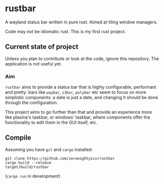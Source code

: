# rustbar
A wayland status bar written in pure rust. Aimed at tiling window managers.

Code may not be idiomatic rust. This is my first rust project.

## Current state of project
Unless you plan to contribute or look at the code, ignore this repository.
The application is not useful yet.

### Aim
`rustbar` aims to provide a status bar that is highly configurable, performant and pretty: bars like `waybar`, `i3bar`, `polybar` etc seem to focus on more simplistic components: a date is just a date, and changing it should be done through the configuration.

This project aims to go further than that and provide an experience more like plasma's taskbar, or windows' taskbar, where components offer the functionality to edit them in the GUI itself, etc.

## Compile
Assuming you have `git` and `cargo` installed:
```
git clone https://github.com/zeroeightysix/rustbar
cargo build --release
target/build/rustbar
```
(`cargo run` in development)